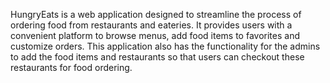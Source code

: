 HungryEats is a web application designed to streamline the process of ordering food from restaurants and eateries. It provides users with a convenient platform to browse menus, add food items to favorites and customize orders.
This application also has the functionality for the admins to add the food items and restaurants so that users can checkout these restaurants for food ordering.


